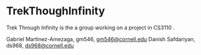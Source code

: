# TrekThoughInfinity
Trek Through Infinity is the a group working on a project in CS3110 .

Gabriel Martinez-Amezaga, gm546, gm546@cornell.edu
Danish Safdariyan, ds968, ds968@cornell.edu
